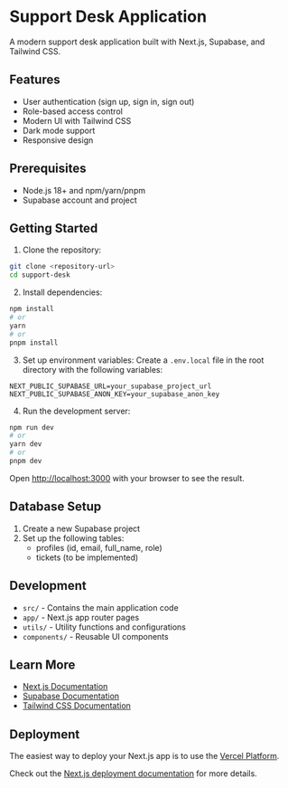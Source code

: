 # Support Desk Application

A modern support desk application built with Next.js, Supabase, and Tailwind CSS.

## Features

- User authentication (sign up, sign in, sign out)
- Role-based access control
- Modern UI with Tailwind CSS
- Dark mode support
- Responsive design

## Prerequisites

- Node.js 18+ and npm/yarn/pnpm
- Supabase account and project

## Getting Started

1. Clone the repository:
```bash
git clone <repository-url>
cd support-desk
```

2. Install dependencies:
```bash
npm install
# or
yarn
# or
pnpm install
```

3. Set up environment variables:
Create a `.env.local` file in the root directory with the following variables:
```
NEXT_PUBLIC_SUPABASE_URL=your_supabase_project_url
NEXT_PUBLIC_SUPABASE_ANON_KEY=your_supabase_anon_key
```

4. Run the development server:
```bash
npm run dev
# or
yarn dev
# or
pnpm dev
```

Open [http://localhost:3000](http://localhost:3000) with your browser to see the result.

## Database Setup

1. Create a new Supabase project
2. Set up the following tables:
   - profiles (id, email, full_name, role)
   - tickets (to be implemented)

## Development

- `src/` - Contains the main application code
- `app/` - Next.js app router pages
- `utils/` - Utility functions and configurations
- `components/` - Reusable UI components

## Learn More

- [Next.js Documentation](https://nextjs.org/docs)
- [Supabase Documentation](https://supabase.io/docs)
- [Tailwind CSS Documentation](https://tailwindcss.com/docs)

## Deployment

The easiest way to deploy your Next.js app is to use the [Vercel Platform](https://vercel.com/new).

Check out the [Next.js deployment documentation](https://nextjs.org/docs/deployment) for more details.
